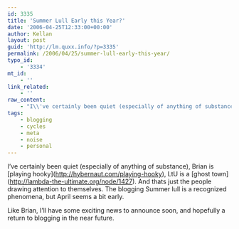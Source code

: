 ```yaml
---
id: 3335
title: 'Summer Lull Early this Year?'
date: '2006-04-25T12:33:00+00:00'
author: Kellan
layout: post
guid: 'http://lm.quxx.info/?p=3335'
permalink: /2006/04/25/summer-lull-early-this-year/
typo_id:
    - '3334'
mt_id:
    - ''
link_related:
    - ''
raw_content:
    - "I\\'ve certainly been quiet (especially of anything of substance), Brian is [playing hooky](http://hybernaut.com/playing-hooky), LtU is a [ghost town](http://lambda-the-ultimate.org/node/1427).  And thats just the people drawing attention to themselves.  The blogging Summer lull is a recognized phenomena, but April seems a bit early.  \r\n\r\nLike Brian, I\\'ll have some exciting news to announce soon, and hopefully a return to blogging in the near future."
tags:
    - blogging
    - cycles
    - meta
    - noise
    - personal
---
```


I’ve certainly been quiet (especially of anything of substance), Brian is \[playing hooky\](http://hybernaut.com/playing-hooky), LtU is a \[ghost town\](http://lambda-the-ultimate.org/node/1427). And thats just the people drawing attention to themselves. The blogging Summer lull is a recognized phenomena, but April seems a bit early.

Like Brian, I’ll have some exciting news to announce soon, and hopefully a return to blogging in the near future.